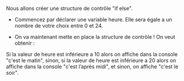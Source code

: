 Nous allons créer une structure de contrôle "if else".

* Commencez par déclarer une variable heure.
Elle sera égale a un nombre de votre choix entre 0 et 24.

* On va maintenant mette en place la structure de
contrôle !
On veut obtenir :

 Si la valeur de heure est inférieure a 10 alors on affiche dans la console "c'est le matin",
 sinon, si la valeur de heure est inférieure a 20 alors on affiche dans la console "c'est l’après midi",
 et sinon, on affiche "c'est le soir".
